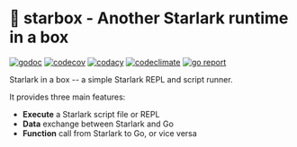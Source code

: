 # 🥡 starbox - Another Starlark runtime in a box

[![godoc](https://pkg.go.dev/badge/github.com/1set/starbox.svg)](https://pkg.go.dev/github.com/1set/starbox)
[![codecov](https://codecov.io/github/1set/starbox/graph/badge.svg?token=SHJ681OXJC)](https://codecov.io/github/1set/starbox)
[![codacy](https://app.codacy.com/project/badge/Grade/930b0a2270ac4875b5bdc3b9ba6d0d28)](https://app.codacy.com/gh/1set/starbox/dashboard?utm_source=gh&utm_medium=referral&utm_content=&utm_campaign=Badge_grade)
[![codeclimate](https://api.codeclimate.com/v1/badges/f7f1393ad93aa58310b1/maintainability)](https://codeclimate.com/github/1set/starbox/maintainability)
[![go report](https://goreportcard.com/badge/github.com/1set/starbox)](https://goreportcard.com/report/github.com/1set/starbox)

Starlark in a box -- a simple Starlark REPL and script runner.

It provides three main features:

- **Execute** a Starlark script file or REPL
- **Data** exchange between Starlark and Go
- **Function** call from Starlark to Go, or vice versa
